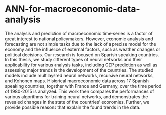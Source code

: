 # ANN-for-macroeconomic-data-analysis
The analysis and prediction of macroeconomic time-series is a factor of great interest to national policymakers. However, economic analysis and forecasting are not simple tasks due to the lack of a precise model for the economy and the influence of external factors, such as weather changes or political decisions. Our research is focused on Spanish speaking countries. In this thesis, we study different types of neural networks and their applicability for various analysis tasks, including GDP prediction as well as assessing major trends in the development of the countries. The studied models include multilayered neural networks, recursive neural networks, and Kohonen maps. Historical macroeconomic data across 17 Spanish speaking countries, together with France and Germany, over the time period of 1980-2015 is analyzed. This work then compares the performances of various algorithms for training neural networks, and demonstrates the revealed changes in the state of the countries’ economies. Further, we provide possible reasons that explain the found trends in the data.
